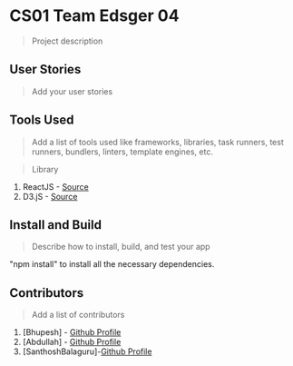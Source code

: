 # CS01 Team Edsger 04

> Project description

## User Stories

> Add your user stories

## Tools Used

> Add a list of tools used like frameworks, libraries, task runners, test runners, bundlers, linters, template engines, etc.

>Library

1. ReactJS - [Source](https://reactjs.org)
2. D3.jS   - [Source](https://d3js.org)


## Install and Build

> Describe how to install, build, and test your app

"npm install" to install all the necessary dependencies.

## Contributors

> Add a list of contributors
1. [Bhupesh]  - [Github Profile](https://github.com/akhand123)
2. [Abdullah] - [Github Profile](https://github.com/codernuub)
3. [SanthoshBalaguru]-[Github Profile](https://github.com/SanthoshBalagur/)
